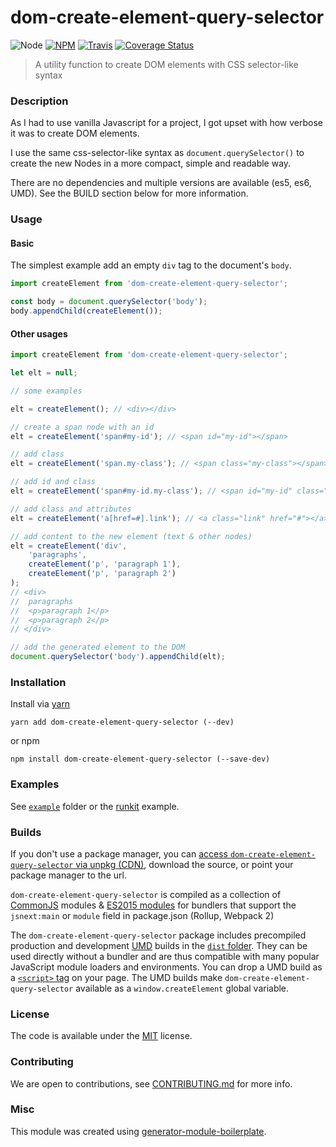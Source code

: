 # dom-create-element-query-selector

![Node](https://img.shields.io/node/v/dom-create-element-query-selector.svg?style=flat-square)
[![NPM](https://img.shields.io/npm/v/dom-create-element-query-selector.svg?style=flat-square)](https://www.npmjs.com/package/dom-create-element-query-selector)
[![Travis](https://img.shields.io/travis/hekigan/dom-create-element-query-selector/master.svg?style=flat-square)](https://travis-ci.org/hekigan/dom-create-element-query-selector)
[![Coverage Status](https://coveralls.io/repos/github/hekigan/dom-create-element-query-selector/badge.svg?branch=master)](https://coveralls.io/github/hekigan/dom-create-element-query-selector?branch=master)

> A utility function to create DOM elements with CSS selector-like syntax

### Description

As I had to use vanilla Javascript for a project, I got upset with how verbose it was to create DOM elements.

I use the same css-selector-like syntax as `document.querySelector()` to create the new Nodes in a more compact, simple and readable way.

There are no dependencies and multiple versions are available (es5, es6, UMD). See the BUILD section below for more information. 

### Usage

#### Basic

The simplest example add an empty `div` tag to the document's `body`.
```js
import createElement from 'dom-create-element-query-selector';

const body = document.querySelector('body');
body.appendChild(createElement());
```

#### Other usages
```js
import createElement from 'dom-create-element-query-selector';

let elt = null;

// some examples

elt = createElement(); // <div></div>

// create a span node with an id
elt = createElement('span#my-id'); // <span id="my-id"></span>

// add class
elt = createElement('span.my-class'); // <span class="my-class"></span>

// add id and class
elt = createElement('span#my-id.my-class'); // <span id="my-id" class="my-class"></span>

// add class and attributes
elt = createElement('a[href=#].link'); // <a class="link" href="#"></a>

// add content to the new element (text & other nodes)
elt = createElement('div',
    'paragraphs',
    createElement('p', 'paragraph 1'),
    createElement('p', 'paragraph 2')
);
// <div>
//  paragraphs
//  <p>paragraph 1</p>
//  <p>paragraph 2</p>
// </div>

// add the generated element to the DOM
document.querySelector('body').appendChild(elt);

```

### Installation

Install via [yarn](https://github.com/yarnpkg/yarn)

	yarn add dom-create-element-query-selector (--dev)

or npm

	npm install dom-create-element-query-selector (--save-dev)


### Examples

See [`example`](example/script.js) folder or the [runkit](https://runkit.com/hekigan/dom-create-element-query-selector) example.

### Builds

If you don't use a package manager, you can [access `dom-create-element-query-selector` via unpkg (CDN)](https://unpkg.com/dom-create-element-query-selector/), download the source, or point your package manager to the url.

`dom-create-element-query-selector` is compiled as a collection of [CommonJS](http://webpack.github.io/docs/commonjs.html) modules & [ES2015 modules](http://www.2ality.com/2014/09/es6-modules-final.html) for bundlers that support the `jsnext:main` or `module` field in package.json (Rollup, Webpack 2)

The `dom-create-element-query-selector` package includes precompiled production and development [UMD](https://github.com/umdjs/umd) builds in the [`dist` folder](https://unpkg.com/dom-create-element-query-selector/dist/). They can be used directly without a bundler and are thus compatible with many popular JavaScript module loaders and environments. You can drop a UMD build as a [`<script>` tag](https://unpkg.com/dom-create-element-query-selector) on your page. The UMD builds make `dom-create-element-query-selector` available as a `window.createElement` global variable.

### License

The code is available under the [MIT](LICENSE) license.

### Contributing

We are open to contributions, see [CONTRIBUTING.md](CONTRIBUTING.md) for more info.

### Misc

This module was created using [generator-module-boilerplate](https://github.com/duivvv/generator-module-boilerplate).
